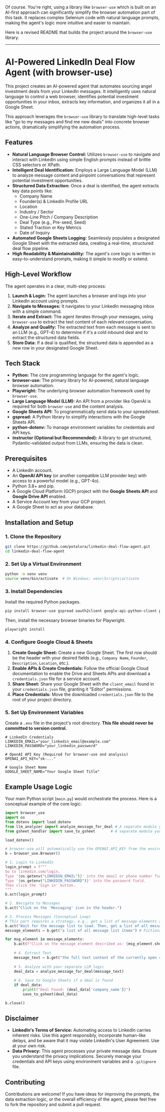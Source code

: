 
Of course. You're right, using a library like `browser-use` which is built on an AI-first approach can significantly simplify the browser automation part of this task. It replaces complex Selenium code with natural language prompts, making the agent's logic more intuitive and easier to maintain.

Here is a revised README that builds the project around the `browser-use` library.

***

# AI-Powered LinkedIn Deal Flow Agent (with browser-use)

This project creates an AI-powered agent that automates sourcing angel investment deals from your LinkedIn messages. It intelligently uses natural language to control a web browser, identifies potential investment opportunities in your inbox, extracts key information, and organizes it all in a Google Sheet.

This approach leverages the `browser-use` library to translate high-level tasks like "go to my messages and find me new deals" into concrete browser actions, dramatically simplifying the automation process.

## Features

-   **Natural Language Browser Control:** Utilizes `browser-use` to navigate and interact with LinkedIn using simple English prompts instead of brittle CSS selectors or XPath.
-   **Intelligent Deal Identification:** Employs a Large Language Model (LLM) to analyze message content and pinpoint conversations that represent potential investment opportunities.
-   **Structured Data Extraction:** Once a deal is identified, the agent extracts key data points like:
    -   Company Name
    -   Founder(s) & LinkedIn Profile URL
    -   Location
    -   Industry / Sector
    -   One-Line Pitch / Company Description
    -   Deal Type (e.g., Pre-seed, Seed)
    -   Stated Traction or Key Metrics
    -   Date of Inquiry
-   **Automated Google Sheets Logging:** Seamlessly populates a designated Google Sheet with the extracted data, creating a real-time, structured deal flow pipeline.
-   **High Readability & Maintainability:** The agent's core logic is written in easy-to-understand prompts, making it simple to modify or extend.

## High-Level Workflow

The agent operates in a clear, multi-step process:

1.  **Launch & Login:** The agent launches a browser and logs into your LinkedIn account using prompts.
2.  **Navigate to Messages:** It navigates to your LinkedIn messaging inbox with a simple command.
3.  **Iterate and Extract:** The agent iterates through your messages, using `browser-use` to extract the text content of each relevant conversation.
4.  **Analyze and Qualify:** The extracted text from each message is sent to an LLM (e.g., GPT-4) to determine if it's a cold inbound deal and to extract the structured data fields.
5.  **Store Data:** If a deal is qualified, the structured data is appended as a new row in your designated Google Sheet.

## Tech Stack

-   **Python:** The core programming language for the agent's logic.
-   **browser-use:** The primary library for AI-powered, natural language browser automation.
-   **Playwright:** The underlying browser automation framework used by `browser-use`.
-   **Large Language Model (LLM):** An API from a provider like OpenAI is required for both `browser-use` and the content analysis.
-   **Google Sheets API:** To programmatically send data to your spreadsheet.
-   **gspread:** A Python library to simplify interactions with the Google Sheets API.
-   **python-dotenv:** To manage environment variables for credentials and API keys.
-   **instructor (Optional but Recommended):** A library to get structured, Pydantic-validated output from LLMs, ensuring the data is clean.

## Prerequisites

-   A LinkedIn account.
-   An **OpenAI API key** (or another compatible LLM provider key) with access to a powerful model (e.g., GPT-4o).
-   Python 3.8+ and pip.
-   A Google Cloud Platform (GCP) project with the **Google Sheets API** and **Google Drive API** enabled.
-   A Service Account key from your GCP project.
-   A Google Sheet to act as your database.

## Installation and Setup

### 1. Clone the Repository

```bash
git clone https://github.com/potalora/linkedin-deal-flow-agent.git
cd linkedin-deal-flow-agent
```

### 2. Set Up a Virtual Environment

```bash
python -m venv venv
source venv/bin/activate  # On Windows: venv\Scripts\activate
```

### 3. Install Dependencies

Install the required Python packages.

```bash
pip install browser-use gspread oauth2client google-api-python-client python-dotenv openai instructor
```

Then, install the necessary browser binaries for Playwright.

```bash
playwright install
```

### 4. Configure Google Cloud & Sheets

1.  **Create Google Sheet:** Create a new Google Sheet. The first row should be the header with your desired fields (e.g., `Company Name`, `Founder`, `Description`, `Location`, etc.).
2.  **Enable APIs & Create Credentials:** Follow the official Google Cloud documentation to enable the Drive and Sheets APIs and download a `credentials.json` file for a service account.
3.  **Share Sheet:** Share your Google Sheet with the `client_email` found in your `credentials.json` file, granting it "Editor" permissions.
4.  **Place Credentials:** Move the downloaded `credentials.json` file to the root of your project directory.

### 5. Set Up Environment Variables

Create a `.env` file in the project's root directory. **This file should never be committed to version control.**

```
# LinkedIn Credentials
LINKEDIN_EMAIL="your_linkedin_email@example.com"
LINKEDIN_PASSWORD="your_linkedin_password"

# OpenAI API Key (Required for browser-use and analysis)
OPENAI_API_KEY="sk-..."

# Google Sheet Name
GOOGLE_SHEET_NAME="Your Google Sheet Title"
```

## Example Usage Logic

Your main Python script (`main.py`) would orchestrate the process. Here is a conceptual example of the core logic:

```python
import browser_use
import os
from dotenv import load_dotenv
from llm_analyzer import analyze_message_for_deal # A separate module you'd create
from gsheet_handler import save_to_gsheet       # A separate module you'd create

load_dotenv()

# browser-use will automatically use the OPENAI_API_KEY from the environment
b = browser_use.Browser()

# 1. Login to LinkedIn
login_prompt = f"""
Go to linkedin.com/login.
Type '{os.getenv("LINKEDIN_EMAIL")}' into the email or phone number field.
Type '{os.getenv("LINKEDIN_PASSWORD")}' into the password field.
Then click the 'Sign in' button.
"""
b.act(login_prompt)

# 2. Navigate to Messages
b.act("Click on the 'Messaging' icon in the header.")

# 3. Process Messages (Conceptual Loop)
# This part requires a strategy, e.g., get a list of message elements and loop through them.
b.act("Wait for the message list to load. Then, get a list of all message list items.")
message_elements = b.get("a list of all message list items") # Fictional high-level get

for msg_element in message_elements:
    b.act(f"Click on the message element described as: {msg_element.short_description}")
    
    # 4. Extract Text
    message_text = b.get("the full text content of the currently open conversation thread")
    
    # 5. Analyze with your separate LLM logic
    deal_data = analyze_message_for_deal(message_text)
    
    # 6. Save to Google Sheets if a deal is found
    if deal_data:
        print(f"Deal Found: {deal_data['company_name']}")
        save_to_gsheet(deal_data)

b.close()
```

## Disclaimer

-   **LinkedIn's Terms of Service:** Automating access to LinkedIn carries inherent risks. Use this agent responsibly, incorporate human-like delays, and be aware that it may violate LinkedIn's User Agreement. Use at your own risk.
-   **Data Privacy:** This agent processes your private message data. Ensure you understand the privacy implications. Securely manage your credentials and API keys using environment variables and a `.gitignore` file.

## Contributing

Contributions are welcome! If you have ideas for improving the prompts, the data extraction logic, or the overall efficiency of the agent, please feel free to fork the repository and submit a pull request.